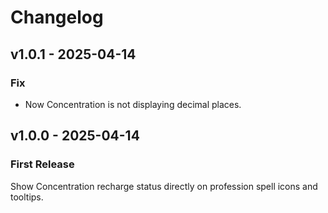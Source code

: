 # Changelog

## v1.0.1 - 2025-04-14

### Fix

- Now Concentration is not displaying decimal places.

## v1.0.0 - 2025-04-14

### First Release

Show Concentration recharge status directly on profession spell icons and tooltips.

